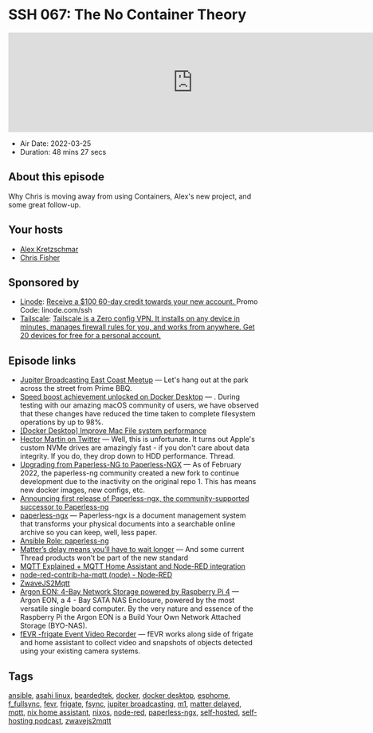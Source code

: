 # SSH 067: The No Container Theory

<iframe src="https://player.fireside.fm/v2/dUlrHQih+waqfHUEf?theme=dark" width="740" height="200" frameborder="0" scrolling="no"></iframe>

* Air Date: 2022-03-25
* Duration: 48 mins 27 secs

## About this episode

Why Chris is moving away from using Containers, Alex's new project, and some great follow-up.

## Your hosts
* [Alex Kretzschmar](https://selfhosted.show/hosts/alexktz)
* [Chris Fisher](https://selfhosted.show/hosts/chrislas)

## Sponsored by

  * [Linode](https://linode.com/ssh): [Receive a $100 60-day credit towards your new account. ](https://linode.com/ssh) Promo Code: linode.com/ssh
  * [Tailscale](http://tailscale.com/selfhosted): [Tailscale is a Zero config VPN. It installs on any device in minutes, manages firewall rules for you, and works from anywhere. Get 20 devices for free for a personal account. ](http://tailscale.com/selfhosted)



## Episode links

  * [Jupiter Broadcasting East Coast Meetup](https://www.meetup.com/jupiterbroadcasting/events/284291401 "Jupiter Broadcasting East Coast Meetup") — Let's hang out at the park across the street from Prime BBQ.
  * [Speed boost achievement unlocked on Docker Desktop](https://www.docker.com/blog/speed-boost-achievement-unlocked-on-docker-desktop-4-6-for-mac/ "Speed boost achievement unlocked on Docker Desktop") — . During testing with our amazing macOS community of users, we have observed that these changes have reduced the time taken to complete filesystem operations by up to 98%.
  * [[Docker Desktop] Improve Mac File system performance](https://github.com/docker/roadmap/issues/7#issuecomment-1044018513 "\[Docker Desktop\] Improve Mac File system performance")
  * [Hector Martin on Twitter](https://mobile.twitter.com/marcan42/status/1494213855387734019 "Hector Martin on Twitter") — Well, this is unfortunate. It turns out Apple's custom NVMe drives are amazingly fast - if you don't care about data integrity. If you do, they drop down to HDD performance. Thread.
  * [Upgrading from Paperless-NG to Paperless-NGX](https://janhendrikewers.uk/upgrading_from_paperless-ng_to_paperless_ngx.html "Upgrading from Paperless-NG to Paperless-NGX") — As of February 2022, the paperless-ng community created a new fork to continue development due to the inactivity on the original repo 1. This has means new docker images, new configs, etc. 
  * [Announcing first release of Paperless-ngx, the community-supported successor to Paperless-ng](https://www.reddit.com/r/selfhosted/comments/tbcuf0/announcing_first_release_of_paperlessngx_the/ "Announcing first release of Paperless-ngx, the community-supported successor to Paperless-ng")
  * [paperless-ngx](https://github.com/paperless-ngx/paperless-ngx "paperless-ngx") — Paperless-ngx is a document management system that transforms your physical documents into a searchable online archive so you can keep, well, less paper.
  * [Ansible Role: paperless-ng](https://github.com/paperless-ngx/ansible "Ansible Role: paperless-ng")
  * [Matter’s delay means you’ll have to wait longer](https://www.theverge.com/2022/3/24/22994597/matter-delay-nanoleaf-essentials-eve-wemo "Matter’s delay means you’ll have to wait longer") — And some current Thread products won’t be part of the new standard 
  * [MQTT Explained + MQTT Home Assistant and Node-RED integration](https://peyanski.com/mqtt-home-assistant-and-node-red-integration/ "MQTT Explained + MQTT Home Assistant and Node-RED integration")
  * [node-red-contrib-ha-mqtt (node) - Node-RED](https://flows.nodered.org/node/node-red-contrib-ha-mqtt "node-red-contrib-ha-mqtt \(node\) - Node-RED")
  * [ZwaveJS2Mqtt](https://zwave-js.github.io/zwavejs2mqtt/#/ "ZwaveJS2Mqtt")
  * [Argon EON: 4-Bay Network Storage powered by Raspberry Pi 4](https://www.kickstarter.com/projects/argonforty/argon-eon-4-bay-network-storage-powered-by-raspberry-pi-4 "Argon EON: 4-Bay Network Storage powered by Raspberry Pi 4") — Argon EON, a 4 - Bay SATA NAS Enclosure, powered by the most versatile single board computer. By the very nature and essence of the Raspberry Pi the Argon EON is a Build Your Own Network Attached Storage (BYO-NAS).
  * [fEVR -frigate Event Video Recorder](https://github.com/beardedtek-com/fevr "fEVR -frigate Event Video Recorder") — fEVR works along side of frigate and home assistant to collect video and snapshots of objects detected using your existing camera systems.



## Tags

[ansible](https://selfhosted.show/tags/ansible), [asahi linux](https://selfhosted.show/tags/asahi%20linux), [beardedtek](https://selfhosted.show/tags/beardedtek), [docker](https://selfhosted.show/tags/docker), [docker desktop](https://selfhosted.show/tags/docker%20desktop), [esphome](https://selfhosted.show/tags/esphome), [f_fullsync](https://selfhosted.show/tags/f_fullsync), [fevr](https://selfhosted.show/tags/fevr), [frigate](https://selfhosted.show/tags/frigate), [fsync](https://selfhosted.show/tags/fsync), [jupiter broadcasting](https://selfhosted.show/tags/jupiter%20broadcasting), [m1](https://selfhosted.show/tags/m1), [matter delayed](https://selfhosted.show/tags/matter%20delayed), [mqtt](https://selfhosted.show/tags/mqtt), [nix home assistant](https://selfhosted.show/tags/nix%20home%20assistant), [nixos](https://selfhosted.show/tags/nixos), [node-red](https://selfhosted.show/tags/node-red), [paperless-ngx](https://selfhosted.show/tags/paperless-ngx), [self-hosted](https://selfhosted.show/tags/self-hosted), [self-hosting podcast](https://selfhosted.show/tags/self-hosting%20podcast), [zwavejs2mqtt](https://selfhosted.show/tags/zwavejs2mqtt)